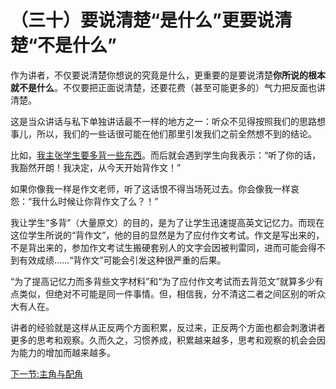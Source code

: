 （三十）要说清楚“是什么”更要说清楚“不是什么” 
============================================

作为讲者，不仅要说清楚你想说的究竟是什么，更重要的是要说清楚**你所说的根本就不是什么**。不仅要把正面说清楚，还要花费（甚至可能更多的）气力把反面也讲清楚。

这是当众讲话与私下单独讲话最不一样的地方之一：听众不见得按照我们的思路想事儿，所以，我们的一些话很可能在他们那里引发我们之前全然想不到的结论。

比如，[我主张学生要多背一些东西](ch28.md)。而后就会遇到学生向我表示：“听了你的话，我豁然开朗！我决定，从今天开始背作文！”

如果你像我一样是作文老师，听了这话恨不得当场死过去。你会像我一样哀怨：“我什么时候让你背作文了么？！”

我让学生“多背”（大量原文）的目的，是为了让学生迅速提高英文记忆力。而现在这位学生所说的“背作文”，他的目的显然是为了应付作文考试。作文是写出来的，不是背出来的，参加作文考试生搬硬套别人的文字会因被判雷同，进而可能会得不到有效成绩……“背作文”可能会引发这种很严重的后果。

“为了提高记忆力而多背些文字材料”和“为了应付作文考试而去背范文”就算多少有点类似，但绝对不可能是同一件事情。但，相信我，分不清这二者之间区别的听众大有人在。

讲者的经验就是这样从正反两个方面积累，反过来，正反两个方面也都会刺激讲者更多的思考和观察。久而久之，习惯养成，积累越来越多，思考和观察的机会会因为能力的增加而越来越多。

[下一节:主角与配角](ch31.md)
